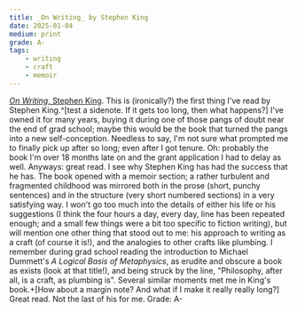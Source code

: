 ```yaml
---
title: _On Writing_ by Stephen King
date: 2025-01-04
medium: print 
grade: A-
tags:
    - writing
    - craft 
    - memoir
---
```


[_On Writing_, Stephen King](https://bookshop.org/a/111171/9781982159375).  This is (ironically?) the first thing I've read by Stephen King.^[test a sidenote.  If it gets too long, then what happens?]  I've owned it for many years, buying it during one of those pangs of doubt near the end of grad school; maybe this would be the book that turned the pangs into a new self-conception.  Needless to say, I'm not sure what prompted me to finally pick up after so long; even after I got tenure.  Oh: probably the book I'm over 18 months late on and the grant application I had to delay as well.  Anyways: great read.  I see why Stephen King has had the success that he has.  The book opened with a memoir section; a rather turbulent and fragmented childhood was mirrored both in the prose (short, punchy sentences) and in the structure (very short numbered sections) in a very satisfying way.  I won't go too much into the details of either his life or his suggestions (I think the four hours a day, every day, line has been repeated enough; and a small few things were a bit too specific to fiction writing), but will mention one other thing that stood out to me: his approach to writing as a craft (of course it is!), and the analogies to other crafts like plumbing.  I remember during grad school reading the introduction to Michael Dummett's _A Logical Basis of Metaphysics_, as erudite and obscure a book as exists (look at that title!), and being struck by the line, "Philosophy, after all, is a craft, as plumbing is".  Several similar moments met me in King's book.+[How about a margin note? And what if I make it really really long?]  Great read.  Not the last of his for me.  Grade:  A-